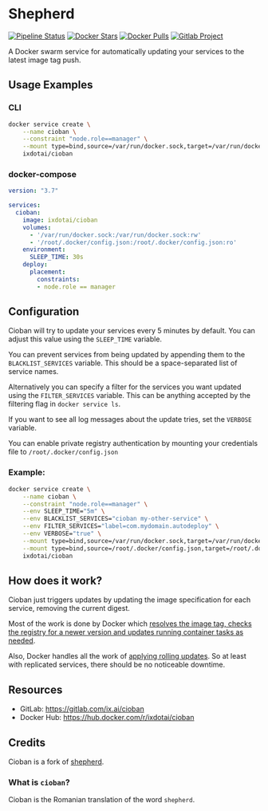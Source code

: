 # Shepherd

[![Pipeline Status](https://gitlab.com/ix.ai/cioban/badges/master/pipeline.svg)](https://gitlab.com/ix.ai/cioban/)
[![Docker Stars](https://img.shields.io/docker/stars/ixdotai/cioban.svg)](https://hub.docker.com/r/ixdotai/cioban/)
[![Docker Pulls](https://img.shields.io/docker/pulls/ixdotai/cioban.svg)](https://hub.docker.com/r/ixdotai/cioban/)
[![Gitlab Project](https://img.shields.io/badge/GitLab-Project-554488.svg)](https://gitlab.com/ix.ai/cioban/)


A Docker swarm service for automatically updating your services to the latest image tag push.

## Usage Examples

### CLI
```sh
docker service create \
    --name cioban \
    --constraint "node.role==manager" \
    --mount type=bind,source=/var/run/docker.sock,target=/var/run/docker.sock,rw \
    ixdotai/cioban
```

### docker-compose
```yml
version: "3.7"

services:
  cioban:
    image: ixdotai/cioban
    volumes:
      - '/var/run/docker.sock:/var/run/docker.sock:rw'
      - '/root/.docker/config.json:/root/.docker/config.json:ro'
    environment:
      SLEEP_TIME: 30s
    deploy:
      placement:
        constraints:
        - node.role == manager
```

## Configuration
Cioban will try to update your services every 5 minutes by default. You can adjust this value using the `SLEEP_TIME` variable.

You can prevent services from being updated by appending them to the `BLACKLIST_SERVICES` variable. This should be a space-separated list of service names.

Alternatively you can specify a filter for the services you want updated using the `FILTER_SERVICES` variable. This can be anything accepted by the filtering flag in `docker service ls`.

If you want to see all log messages about the update tries, set the `VERBOSE` variable.

You can enable private registry authentication by mounting your credentials file to `/root/.docker/config.json`

### Example:
```sh
docker service create \
    --name cioban \
    --constraint "node.role==manager" \
    --env SLEEP_TIME="5m" \
    --env BLACKLIST_SERVICES="cioban my-other-service" \
    --env FILTER_SERVICES="label=com.mydomain.autodeploy" \
    --env VERBOSE="true" \
    --mount type=bind,source=/var/run/docker.sock,target=/var/run/docker.sock,rw \
    --mount type=bind,source=/root/.docker/config.json,target=/root/.docker/config.json,ro \
    ixdotai/cioban
```

## How does it work?
Cioban just triggers updates by updating the image specification for each service, removing the current digest.

Most of the work is done by Docker which [resolves the image tag, checks the registry for a newer version and updates running container tasks as needed](https://docs.docker.com/engine/swarm/services/#update-a-services-image-after-creation).

Also, Docker handles all the work of [applying rolling updates](https://docs.docker.com/engine/swarm/swarm-tutorial/rolling-update/). So at least with replicated services, there should be no noticeable downtime.

## Resources
* GitLab: https://gitlab.com/ix.ai/cioban
* Docker Hub: https://hub.docker.com/r/ixdotai/cioban

## Credits
Cioban is a fork of [shepherd](https://github.com/djmaze/shepherd).

### What is `cioban`?
Cioban is the Romanian translation of the word `shepherd`.
